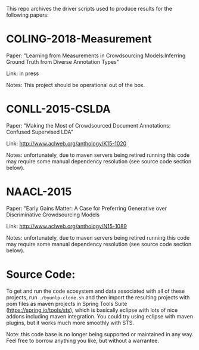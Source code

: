 This repo archives the driver scripts used to produce results for the following papers:



# COLING-2018-Measurement

Paper: "Learning from Measurements in Crowdsourcing Models:Inferring Ground Truth from Diverse Annotation Types"

Link: in press

Notes: This project should be operational out of the box. 



# CONLL-2015-CSLDA

Paper: "Making the Most of Crowdsourced Document Annotations: Confused Supervised LDA"

Link: http://www.aclweb.org/anthology/K15-1020

Notes: unfortunately, due to maven servers being retired running this code may require some manual dependency resolution (see source code section below).



# NAACL-2015

Paper: "Early Gains Matter: A Case for Preferring Generative over Discriminative Crowdsourcing Models

Link: http://www.aclweb.org/anthology/N15-1089

Notes: unfortunately, due to maven servers being retired running this code may require some manual dependency resolution (see source code section below).



# Source Code:

To get and run the code ecosystem and data associated with all of these projects, run
`./byunlp-clone.sh`
and then import the resulting projects with pom files as maven projects in Spring Tools Suite (https://spring.io/tools/sts), which is basically eclipse with lots of nice addons including maven integration. You could try using eclipse with maven plugins, but it works much more smoothly with STS.

Note: this code base is no longer being supported or maintained in any way. Feel free to borrow anything you like, but without a warrantee. 


